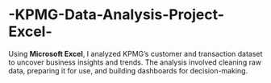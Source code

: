 # -KPMG-Data-Analysis-Project-Excel-
Using **Microsoft Excel**, I analyzed KPMG’s customer and transaction dataset to uncover business insights and trends.   The analysis involved cleaning raw data, preparing it for use, and building dashboards for decision-making.
